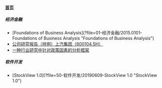
#### [首页](?file=home-首页)

##### 经济金融
- [Foundations of Business Analysis](?file=01-经济金融/2015.0101-Foundations of Business Analysis "Foundations of Business Analysis")
- [公司研究报告（样例）上汽集团（600104.SH）](?file=01-经济金融/2018.0415-公司研究报告（样例）上汽集团（600104.SH） "公司研究报告（样例）上汽集团（600104.SH）")
- [一种行业研究中针对政策因素的分析框架](?file=01-经济金融/2018.0707-一种行业研究中针对政策因素的分析框架 "一种行业研究中针对政策因素的分析框架")

##### 软件开发
- [StockView 1.0](?file=50-软件开发/20190609-StockView 1.0 "StockView 1.0")
